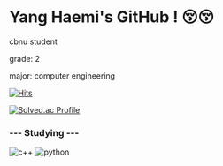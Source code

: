 # Yang Haemi's GitHub ! 😚😚

<p>cbnu student</p>
<p>grade: 2</p>
<p>major: computer engineering</p>


[![Hits](https://hits.seeyoufarm.com/api/count/incr/badge.svg?url=https%3A%2F%2Fgithub.com%2Fyanghaemi&count_bg=%238E4E00&title_bg=%23FFE3B5&icon=github.svg&icon_color=%23000000&title=hello&edge_flat=false)](https://hits.seeyoufarm.com)

[![Solved.ac Profile](http://mazassumnida.wtf/api/v2/generate_badge?boj=heau0105)](https://solved.ac/heau0105/)

### --- Studying ---
![c++](https://img.shields.io/badge/cplusplus-00599C.svg?&style=for-the-badge&logo=cplusplus&logoColor=00599C)
![python](https://img.shields.io/badge/python-3776AB.svg?&style=for-the-badge&logo=Python&logoColor=3776AB)
<!--
**yanghaemi/yanghaemi** is a ✨ _special_ ✨ repository because its `README.md` (this file) appears on your GitHub profile.

Here are some ideas to get you started:

- 🔭 I’m currently working on ...
- 🌱 I’m currently learning ...
- 👯 I’m looking to collaborate on ...
- 🤔 I’m looking for help with ...
- 💬 Ask me about ...
- 📫 How to reach me: ...
- 😄 Pronouns: ...
- ⚡ Fun fact: ...
-->
